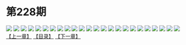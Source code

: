 # 第228期
![](https://mao.mhtupian.com/uploads/img/7563/194228/manhua_12_20150824_2015082410275655480.jpg)
![](https://mao.mhtupian.com/uploads/img/7563/194228/manhua_12_20150824_2015082410275810488.jpg)
![](https://mao.mhtupian.com/uploads/img/7563/194228/manhua_12_20150824_2015082410275949383.jpg)
![](https://mao.mhtupian.com/uploads/img/7563/194228/manhua_12_20150824_2015082410280191210.jpg)
![](https://mao.mhtupian.com/uploads/img/7563/194228/manhua_12_20150824_2015082410280218953.jpg)
![](https://mao.mhtupian.com/uploads/img/7563/194228/manhua_12_20150824_2015082410280480502.jpg)
![](https://mao.mhtupian.com/uploads/img/7563/194228/manhua_12_20150824_2015082410280582844.jpg)
![](https://mao.mhtupian.com/uploads/img/7563/194228/manhua_12_20150824_2015082410280749932.jpg)
![](https://mao.mhtupian.com/uploads/img/7563/194228/manhua_12_20150824_2015082410280875898.jpg)
![](https://mao.mhtupian.com/uploads/img/7563/194228/manhua_12_20150824_2015082410280949836.jpg)
![](https://mao.mhtupian.com/uploads/img/7563/194228/manhua_12_20150824_2015082410281199826.jpg)
![](https://mao.mhtupian.com/uploads/img/7563/194228/manhua_12_20150824_2015082410281379889.jpg)
![](https://mao.mhtupian.com/uploads/img/7563/194228/manhua_12_20150824_2015082410281425927.jpg)
![](https://mao.mhtupian.com/uploads/img/7563/194228/manhua_12_20150824_2015082410281648902.jpg)
![](https://mao.mhtupian.com/uploads/img/7563/194228/manhua_12_20150824_2015082410281771163.jpg)
![](https://mao.mhtupian.com/uploads/img/7563/194228/manhua_12_20150824_2015082410281992963.jpg)
![](https://mao.mhtupian.com/uploads/img/7563/194228/manhua_12_20150824_2015082410282067214.jpg)
![](https://mao.mhtupian.com/uploads/img/7563/194228/manhua_12_20150824_2015082410282260394.jpg)
![](https://mao.mhtupian.com/uploads/img/7563/194228/manhua_12_20150824_2015082410282330008.jpg)
![](https://mao.mhtupian.com/uploads/img/7563/194228/manhua_12_20150824_2015082410282566211.jpg)
![](https://mao.mhtupian.com/uploads/img/7563/194228/manhua_12_20150824_2015082410282793152.jpg)
![](https://mao.mhtupian.com/uploads/img/7563/194228/manhua_12_20150824_2015082410282891589.jpg)
![](https://mao.mhtupian.com/uploads/img/7563/194228/manhua_12_20150824_2015082410283035650.jpg)
![](https://mao.mhtupian.com/uploads/img/7563/194228/manhua_12_20150824_2015082410283145573.jpg)
[【上一章】](./55.md)
[【目录】](./README.md)
[【下一章】](./57.md)

